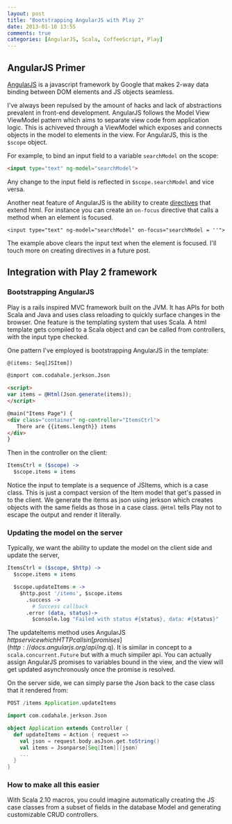 ```yaml
---
layout: post
title: "Bootstrapping AngularJS with Play 2"
date: 2013-01-10 13:55
comments: true
categories: [AngularJS, Scala, CoffeeScript, Play]
---
```


## AngularJS Primer

[AngularJS](http://angularjs.org) is a javascript framework by Google that makes 2-way data binding between DOM elements and JS objects seamless.

I've always been repulsed by the amount of hacks and lack of abstractions prevalent in front-end development. AngularJS follows the Model View ViewModel pattern which aims to separate view code from application logic. This is achiveved through a ViewModel which exposes and connects objects in the model to elements in the view. For AngularJS, this is the `$scope` object.

For example, to bind an input field to a variable `searchModel` on the scope:

```html
<input type="text" ng-model="searchModel">

```

Any change to the input field is reflected in `$scope.searchModel` and vice versa.

Another neat feature of AngularJS is the ability to create [directives](http://docs.angularjs.org/guide/directive) that extend html. For instance you can create an `on-focus` directive that calls a method when an element is focused.

```
<input type="text" ng-model="searchModel" on-focus="searchModel = ''">
```

The example above clears the input text when the element is focused. I'll touch more on creating directives in a future post.


## Integration with Play 2 framework


### Bootstrapping AngularJS

<!--more-->

Play is a rails inspired MVC framework built on the JVM. It has APIs for both Scala and Java and uses class reloading to quickly surface changes in the browser. One feature is the templating system that uses Scala. A html template gets compiled to a Scala object and can be called from controllers, with the input type checked.

One pattern I've employed is bootstrapping AngularJS in the template:

```html items.scala.html
@(items: Seq[JSItem])

@import com.codahale.jerkson.Json

<script>
var items = @Html(Json.generate(items));
</script>

@main("Items Page") {
<div class="container" ng-controller="ItemsCtrl">
   There are {{items.length}} items
</div>
}
```

Then in the controller on the client:

```coffeescript controllers.cofffee
ItemsCtrl = ($scope) ->
  $scope.items = items

```


Notice the input to template is a sequence of JSItems, which is a case class. This is just a compact version of the Item model that get's passed in to the client. We generate the items as json using jerkson which creates objects with the same fields as those in a case class. `@Html` tells Play not to escape the output and render it literally.

### Updating the model on the server

Typically, we want the ability to update the model on the client side and update the server,

```coffeescript controllers.cofffee
ItemsCtrl = ($scope, $http) ->
  $scope.items = items

  $scope.updateItems = ->
    $http.post '/items', $scope.items
      .success ->
        # Success callback
      .error (data, status)->
        $console.log "Failed with status #{status}, data: #{status}"

```

The updateItems method uses AngularJS $http service which HTTP calls in [promises](http://docs.angularjs.org/api/ng.$q). It is similar in concept to a `scala.concurrent.Future` but with a much simpiler api. You can actually assign AngularJS promises to variables bound in the view, and the view will get updated asynchronously once the promise is resolved.

On the server side, we can simply parse the Json back to the case class that it rendered from:

```scala routes
POST /items Application.updateItems
```

```scala Application.scala
import com.codahale.jerkson.Json

object Application extends Controller {
  def updateItems = Action { request =>
    val json = request.body.asJson.get.toString()
    val items = Jsonparse[Seq[Item]](json)
    ...
  }
}
```

### How to make all this easier

With Scala 2.10 macros, you could imagine automatically creating the JS case classes from a subset of fields in the database Model and generating customizable CRUD controllers.
